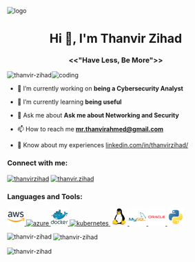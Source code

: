 ![logo](https://github.com/thanvir-zihad/Thanvir-Zihad/blob/main/79731568097599.5b50bca477735.jpg)
<h1 align="center">Hi 👋, I'm Thanvir Zihad</h1>
<h3 align="center"><<"Have Less, Be More">></h3>

<img align="right" alt="coding" width="400" src="https://designbuffs.com/wp-content/uploads/2020/11/Boy-Working-From-Home.gif">

<p align="left"> <img src="https://komarev.com/ghpvc/?username=thanvir-zihad&label=Profile%20views&color=0e75b6&style=flat" alt="thanvir-zihad" /> </p>

- 🔭 I’m currently working on **being a Cybersecurity Analyst**

- 🌱 I’m currently learning **being useful**

- 💬 Ask me about **Ask me about Networking and Security**

- 📫 How to reach me **mr.thanvirahmed@gmail.com**

- 📄 Know about my experiences [linkedin.com/in/thanvirzihad/](linkedin.com/in/thanvirzihad/)

<h3 align="left">Connect with me:</h3>
<p align="left">
<a href="https://linkedin.com/in/thanvirzihad" target="blank"><img align="center" src="https://raw.githubusercontent.com/rahuldkjain/github-profile-readme-generator/master/src/images/icons/Social/linked-in-alt.svg" alt="thanvirzihad" height="30" width="40" /></a>
<a href="https://instagram.com/thanvir.zihad" target="blank"><img align="center" src="https://raw.githubusercontent.com/rahuldkjain/github-profile-readme-generator/master/src/images/icons/Social/instagram.svg" alt="thanvir.zihad" height="30" width="40" /></a>
</p>

<h3 align="left">Languages and Tools:</h3>
<p align="left"> <a href="https://aws.amazon.com" target="_blank" rel="noreferrer"> <img src="https://raw.githubusercontent.com/devicons/devicon/master/icons/amazonwebservices/amazonwebservices-original-wordmark.svg" alt="aws" width="40" height="40"/> </a> <a href="https://azure.microsoft.com/en-in/" target="_blank" rel="noreferrer"> <img src="https://www.vectorlogo.zone/logos/microsoft_azure/microsoft_azure-icon.svg" alt="azure" width="40" height="40"/> </a> <a href="https://www.docker.com/" target="_blank" rel="noreferrer"> <img src="https://raw.githubusercontent.com/devicons/devicon/master/icons/docker/docker-original-wordmark.svg" alt="docker" width="40" height="40"/> </a> <a href="https://kubernetes.io" target="_blank" rel="noreferrer"> <img src="https://www.vectorlogo.zone/logos/kubernetes/kubernetes-icon.svg" alt="kubernetes" width="40" height="40"/> </a> <a href="https://www.linux.org/" target="_blank" rel="noreferrer"> <img src="https://raw.githubusercontent.com/devicons/devicon/master/icons/linux/linux-original.svg" alt="linux" width="40" height="40"/> </a> <a href="https://www.mysql.com/" target="_blank" rel="noreferrer"> <img src="https://raw.githubusercontent.com/devicons/devicon/master/icons/mysql/mysql-original-wordmark.svg" alt="mysql" width="40" height="40"/> </a> <a href="https://www.oracle.com/" target="_blank" rel="noreferrer"> <img src="https://raw.githubusercontent.com/devicons/devicon/master/icons/oracle/oracle-original.svg" alt="oracle" width="40" height="40"/> </a> <a href="https://www.python.org" target="_blank" rel="noreferrer"> <img src="https://raw.githubusercontent.com/devicons/devicon/master/icons/python/python-original.svg" alt="python" width="40" height="40"/> </a> </p>

<p><img align="left" src="https://github-readme-stats.vercel.app/api/top-langs?username=thanvir-zihad&show_icons=true&locale=en&layout=compact" alt="thanvir-zihad" /></p>

<p>&nbsp;<img align="center" src="https://github-readme-stats.vercel.app/api?username=thanvir-zihad&show_icons=true&locale=en" alt="thanvir-zihad" /></p>

<p><img align="center" src="https://github-readme-streak-stats.herokuapp.com/?user=thanvir-zihad&" alt="thanvir-zihad" /></p>

